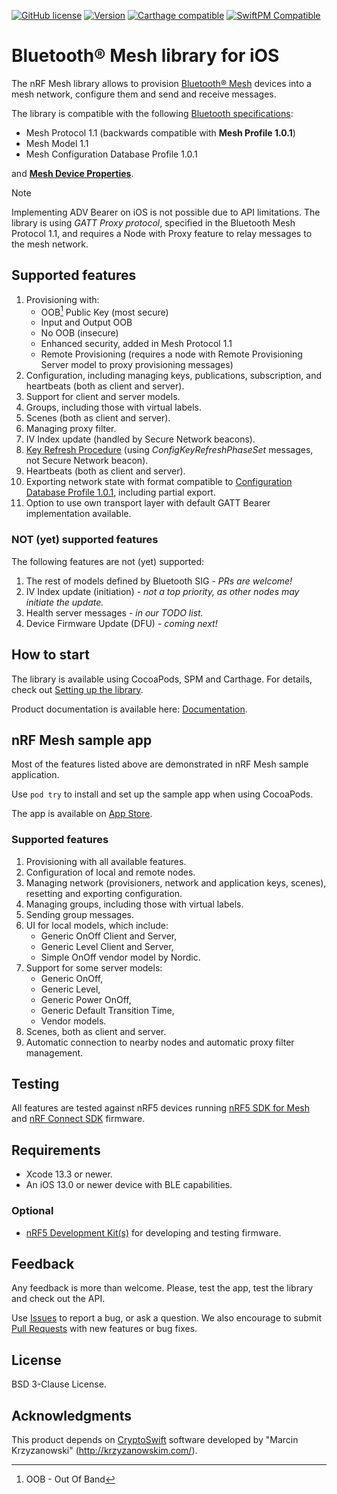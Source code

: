 [![GitHub license](https://img.shields.io/github/license/NordicSemiconductor/IOS-nRF-Mesh-Library)](https://github.com/NordicSemiconductor/IOS-nRF-Mesh-Library/blob/master/LICENSE)
[![Version](http://img.shields.io/cocoapods/v/nRFMeshProvision.svg)](http://cocoapods.org/pods/nRFMeshProvision)
[![Carthage compatible](https://img.shields.io/badge/Carthage-compatible-4BC51D.svg?style=flat)](https://github.com/Carthage/Carthage)
[![SwiftPM Compatible](https://img.shields.io/badge/SwiftPM-compatible-brightgreen)](https://swift.org/package-manager/)

# Bluetooth® Mesh library for iOS

The nRF Mesh library allows to provision [Bluetooth® Mesh](https://www.bluetooth.com/learn-about-bluetooth/feature-enhancements/mesh/)
devices into a mesh network, configure them and send and receive messages.

The library is compatible with the following [Bluetooth specifications](https://www.bluetooth.com/specifications/specs/?types=adopted&keyword=mesh):
- Mesh Protocol 1.1 (backwards compatible with **Mesh Profile 1.0.1**)
- Mesh Model 1.1
- Mesh Configuration Database Profile 1.0.1

and [**Mesh Device Properties**](https://www.bluetooth.com/specifications/device-properties/).

> [!Note]
> Implementing ADV Bearer on iOS is not possible due to API limitations. The library is using *GATT Proxy protocol*, 
  specified in the Bluetooth Mesh Protocol 1.1, and requires a Node with Proxy feature to relay messages to the mesh network.

## Supported features

1. Provisioning with:
   - OOB[^1] Public Key (most secure)
   - Input and Output OOB
   - No OOB (insecure)
   - Enhanced security, added in Mesh Protocol 1.1
   - Remote Provisioning (requires a node with Remote Provisioning Server model to proxy provisioning messages)
2. Configuration, including managing keys, publications, subscription, and heartbeats (both as client and server).
3. Support for client and server models.
4. Groups, including those with virtual labels.
5. Scenes (both as client and server).
6. Managing proxy filter.
7. IV Index update (handled by Secure Network beacons).
8. [Key Refresh Procedure](https://github.com/NordicSemiconductor/IOS-nRF-Mesh-Library/pull/314) 
   (using *ConfigKeyRefreshPhaseSet* messages, not Secure Network beacon). 
9. Heartbeats (both as client and server).
10. Exporting network state with format compatible to 
    [Configuration Database Profile 1.0.1](https://www.bluetooth.com/specifications/specs/mesh-configuration-database-profile-1-0-1/), 
    including partial export.
11. Option to use own transport layer with default GATT Bearer implementation available.

[^1]: OOB - Out Of Band

### NOT (yet) supported features

The following features are not (yet) supported:

1. The rest of models defined by Bluetooth SIG - *PRs are welcome!*
2. IV Index update (initiation) - *not a top priority, as other nodes may initiate the update.*
3. Health server messages - *in our TODO list.*
4. Device Firmware Update (DFU) - *coming next!*

## How to start

The library is available using CocoaPods, SPM and Carthage. For details, check out [Setting up the library](SETTING_UP.md).

Product documentation is available here: [Documentation](https://nordicsemiconductor.github.io/IOS-nRF-Mesh-Library/documentation/nordicmesh).

## nRF Mesh sample app

Most of the features listed above are demonstrated in nRF Mesh sample application.

Use `pod try` to install and set up the sample app when using CocoaPods.

The app is available on [App Store](https://apps.apple.com/us/app/nrf-mesh/id1380726771).

### Supported features

1. Provisioning with all available features.
2. Configuration of local and remote nodes. 
3. Managing network (provisioners, network and application keys, scenes), resetting and exporting configuration.
4. Managing groups, including those with virtual labels.
5. Sending group messages.
6. UI for local models, which include: 
   - Generic OnOff Client and Server,
   - Generic Level Client and Server,
   - Simple OnOff vendor model by Nordic.
7. Support for some server models:
   - Generic OnOff,
   - Generic Level,
   - Generic Power OnOff,
   - Generic Default Transition Time,
   - Vendor models.
8. Scenes, both as client and server.
9. Automatic connection to nearby nodes and automatic proxy filter management.

## Testing

All features are tested against nRF5 devices running [nRF5 SDK for Mesh](https://www.nordicsemi.com/Products/Development-software/nRF5-SDK-for-Mesh) 
and [nRF Connect SDK](https://www.nordicsemi.com/Products/Development-software/nRF-Connect-SDK) firmware.

## Requirements

* Xcode 13.3 or newer.
* An iOS 13.0 or newer device with BLE capabilities.

### Optional

* [nRF5 Development Kit(s)](https://www.nordicsemi.com/Products/Bluetooth-mesh/Development-hardware) for developing and testing firmware.

## Feedback

Any feedback is more than welcome. Please, test the app, test the library and check out the API.

Use [Issues](https://github.com/NordicSemiconductor/IOS-nRF-Mesh-Library/issues) to report a bug, or ask a question. We also encourage to submit 
[Pull Requests](https://github.com/NordicSemiconductor/IOS-nRF-Mesh-Library/pulls) with new features or bug fixes.

## License

BSD 3-Clause License.

## Acknowledgments

This product depends on [CryptoSwift](https://github.com/krzyzanowskim/CryptoSwift) software developed by "Marcin Krzyzanowski" (http://krzyzanowskim.com/).
